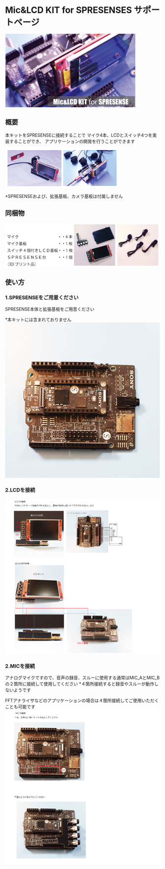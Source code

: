 # Mic&LCD KIT for SPRESENSES サポートページ
![photo](main.jpg)
## 概要
本キットをSPRESENSEに接続することで
マイク4本、LCDとスイッチ4つを実装することができ、
アプリケーションの開発を行うことができます

![photo](main2.jpg)

*SPRESENSEおよび、拡張基板、カメラ基板は付属しません

## 同梱物
![photo](sub.jpg)

## 使い方
### 1.SPRESENSEをご用意ください

SPRESENSE本体と拡張基板をご用意ください

*本キットには含まれておりません
![ohiti1](set.jpg)

### 2.LCDを接続


![join](set2.jpg)

### 2.MICを接続
アナログマイクですので、音声の録音、スルーに使用する通常はMIC_AとMIC_Bの２箇所に接続して使用してください
*４箇所接続すると録音やスルーが動作しないようです

FFTアナライザなどのアプリケーションの場合は４箇所接続してご使用いただくことも可能です
![photo](photo2.jpg)